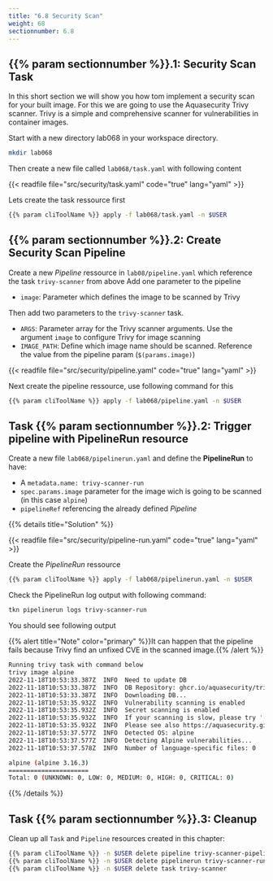 ```yaml
---
title: "6.8 Security Scan"
weight: 68
sectionnumber: 6.8
---
```



## {{% param sectionnumber %}}.1: Security Scan Task

In this short section we will show you how tom implement a security scan for your built image. For this we are going to use the Aquasecurity Trivy scanner. Trivy is a simple and comprehensive scanner for vulnerabilities in container images.

Start with a new directory lab068 in your workspace directory.

```bash
mkdir lab068
```
Then create a new file called `lab068/task.yaml` with following content

{{< readfile file="src/security/task.yaml" code="true" lang="yaml"   >}}


Lets create the task ressource first

```bash
{{% param cliToolName %}} apply -f lab068/task.yaml -n $USER
```


## {{% param sectionnumber %}}.2: Create Security Scan Pipeline

Create a new *Pipeline* ressource in `lab08/pipeline.yaml` which reference the task `trivy-scanner` from above
Add one parameter to the pipeline

* `image`: Parameter which defines the image to be scanned by Trivy

Then add two parameters to the `trivy-scanner` task.

* `ARGS`: Parameter array for the Trivy scanner arguments. Use the argument `image` to configure Trivy for image scanning
* `IMAGE_PATH`: Define which image name should be scanned. Reference the value from the pipeline param (`$(params.image)`)


{{< readfile file="src/security/pipeline.yaml"  code="true" lang="yaml"  >}}

Next create the pipeline ressource, use following command for this

```bash
{{% param cliToolName %}} apply -f lab068/pipeline.yaml -n $USER
```


## Task {{% param sectionnumber %}}.2: Trigger pipeline with PipelineRun resource

Create a new file `lab068/pipelinerun.yaml` and define the **PipelineRun** to have:

* A `metadata.name: trivy-scanner-run`
* `spec.params.image` parameter for the image wich is going to be scanned (in this case  `alpine`)
* `pipelineRef` referencing the already defined *Pipeline*

{{% details title="Solution" %}}

{{< readfile file="src/security/pipeline-run.yaml"  code="true" lang="yaml"  >}}

Create the *PipelineRun* ressource
```bash
{{% param cliToolName %}} apply -f lab068/pipelinerun.yaml -n $USER
```

Check the PipelineRun log output with following command:

```bash
tkn pipelinerun logs trivy-scanner-run
```

You should see following output

{{% alert title="Note" color="primary" %}}It can happen that the pipeline fails because Trivy find an unfixed CVE in the scanned image.{{% /alert %}}

```bash
Running trivy task with command below
trivy image alpine
2022-11-18T10:53:33.387Z  INFO  Need to update DB
2022-11-18T10:53:33.387Z  INFO  DB Repository: ghcr.io/aquasecurity/trivy-db
2022-11-18T10:53:33.387Z  INFO  Downloading DB...
2022-11-18T10:53:35.932Z  INFO  Vulnerability scanning is enabled
2022-11-18T10:53:35.932Z  INFO  Secret scanning is enabled
2022-11-18T10:53:35.932Z  INFO  If your scanning is slow, please try '--security-checks vuln' to disable secret scanning
2022-11-18T10:53:35.932Z  INFO  Please see also https://aquasecurity.github.io/trivy/v0.34/docs/secret/scanning/#recommendation for faster secret detection
2022-11-18T10:53:37.577Z  INFO  Detected OS: alpine
2022-11-18T10:53:37.577Z  INFO  Detecting Alpine vulnerabilities...
2022-11-18T10:53:37.578Z  INFO  Number of language-specific files: 0

alpine (alpine 3.16.3)
======================
Total: 0 (UNKNOWN: 0, LOW: 0, MEDIUM: 0, HIGH: 0, CRITICAL: 0)
```
{{% /details %}}


## Task {{% param sectionnumber %}}.3: Cleanup

Clean up all `Task` and `Pipeline` resources created in this chapter:


```bash
{{% param cliToolName %}} -n $USER delete pipeline trivy-scanner-pipeline
{{% param cliToolName %}} -n $USER delete pipelinerun trivy-scanner-run
{{% param cliToolName %}} -n $USER delete task trivy-scanner
```
